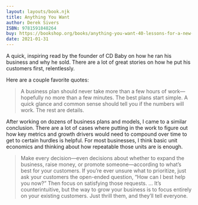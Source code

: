 ```yaml
---
layout: layouts/book.njk
title: Anything You Want
author: Derek Sivers
ISBN: 9781591848264
buy: https://bookshop.org/books/anything-you-want-40-lessons-for-a-new-kind-of-entrepreneur/9781591848264
date: 2021-01-31
---
```


A quick, inspiring read by the founder of CD Baby on how he ran his business and why he sold. There are a lot of great stories on how he put his customers first, relentlessly.

Here are a couple favorite quotes:

> A business plan should never take more than a few hours of work—hopefully no more than a few minutes. The best plans start simple. A quick glance and common sense should tell you if the numbers will work. The rest are details.

After working on dozens of business plans and models, I came to a similar conclusion. There are a lot of cases where putting in the work to figure out how key metrics and growth drivers would need to compound over time to get to certain hurdles is helpful. For most businesses, I think basic unit economics and thinking about how repeatable those units are is enough.

> Make every decision—even decisions about whether to expand the business, raise money, or promote someone—according to what’s best for your customers. If you’re ever unsure what to prioritize, just ask your customers the open-ended question, “How can I best help you now?” Then focus on satisfying those requests. ... It’s counterintuitive, but the way to grow your business is to focus entirely on your existing customers. Just thrill them, and they’ll tell everyone.
